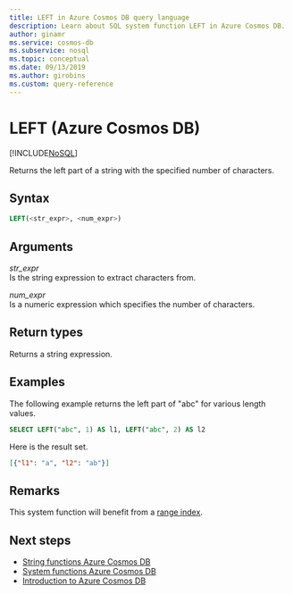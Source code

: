 ```yaml
---
title: LEFT in Azure Cosmos DB query language
description: Learn about SQL system function LEFT in Azure Cosmos DB.
author: ginamr
ms.service: cosmos-db
ms.subservice: nosql
ms.topic: conceptual
ms.date: 09/13/2019
ms.author: girobins
ms.custom: query-reference
---
```

# LEFT (Azure Cosmos DB)
[!INCLUDE[NoSQL](../../includes/appliesto-nosql.md)]

 Returns the left part of a string with the specified number of characters.  
  
## Syntax
  
```sql
LEFT(<str_expr>, <num_expr>)  
```  
  
## Arguments
  
*str_expr*  
   Is the string expression to extract characters from.  
  
*num_expr*  
   Is a numeric expression which specifies the number of characters.  
  
## Return types
  
  Returns a string expression.  
  
## Examples
  
  The following example returns the left part of "abc" for various length values.  
  
```sql
SELECT LEFT("abc", 1) AS l1, LEFT("abc", 2) AS l2 
```  
  
 Here is the result set.  
  
```json
[{"l1": "a", "l2": "ab"}]  
```  

## Remarks

This system function will benefit from a [range index](../../index-policy.md#includeexclude-strategy).

## Next steps

- [String functions Azure Cosmos DB](string-functions.md)
- [System functions Azure Cosmos DB](system-functions.md)
- [Introduction to Azure Cosmos DB](../../introduction.md)
